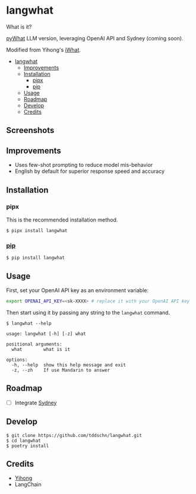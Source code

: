 # langwhat
What is it? 

[pyWhat](https://github.com/bee-san/pyWhat) LLM version, leveraging OpenAI API and Sydney (coming soon).

Modified from Yihong's [iWhat](https://github.com/yihong0618/iWhat).

- [langwhat](#langwhat)
  - [Improvements](#improvements)
  - [Installation](#installation)
    - [pipx](#pipx)
    - [pip](#pip)
  - [Usage](#usage)
  - [Roadmap](#roadmap)
  - [Develop](#develop)
  - [Credits](#credits)

## Screenshots


## Improvements
- Uses few-shot prompting to reduce model mis-behavior
- English by default for superior response speed and accuracy


## Installation

### pipx

This is the recommended installation method.

```
$ pipx install langwhat
```

### [pip](https://pypi.org/project/langwhat/)

```
$ pip install langwhat
```


## Usage


First, set your OpenAI API key as an environment variable:

```bash
export OPENAI_API_KEY=<sk-XXXX> # replace it with your OpenAI API key
```

Then start using it by passing any string to the `langwhat` command.

```
$ langwhat --help

usage: langwhat [-h] [-z] what

positional arguments:
  what        what is it

options:
  -h, --help  show this help message and exit
  -z, --zh    If use Mandarin to answer
```


## Roadmap
- [ ] Integrate [Sydney](https://www.bing.com/search?q=Bing+AI&showconv=1)

## Develop

```
$ git clone https://github.com/tddschn/langwhat.git
$ cd langwhat
$ poetry install
```

## Credits
- [Yihong](https://github.com/yihong0618/iWhat)
- LangChain